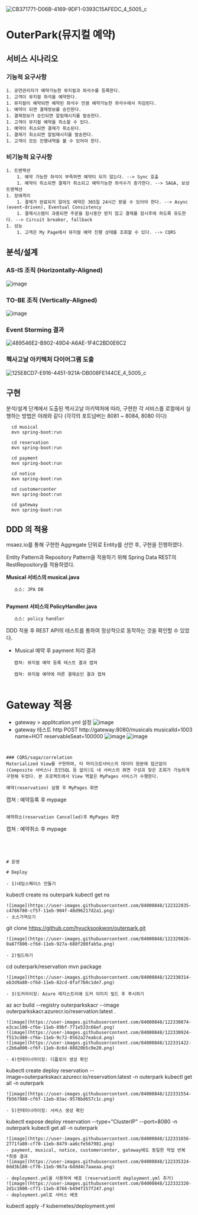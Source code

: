 
![CB371771-D06B-4169-9DF1-0393C15AFEDC_4_5005_c](https://user-images.githubusercontent.com/82069747/122333349-f7782680-cf72-11eb-919e-780b81f96e37.jpeg)




# OuterPark(뮤지컬 예약)

## 서비스 시나리오

### 기능적 요구사항
```
1. 공연관리자가 예약가능한 뮤지컬과 좌석수를 등록한다.
1. 고객이 뮤지컬 좌석을 예약한다.
1. 뮤지컬이 예약되면 예약된 좌석수 만큼 예약가능한 좌석수에서 차감된다.
1. 예약이 되면 결제정보를 승인한다.
1. 결제정보가 승인되면 알림메시지를 발송한다. 
1. 고객이 뮤지컬 예약을 취소할 수 있다. 
1. 예약이 취소되면 결제가 취소된다.
1. 결제가 최소되면 알림메시지를 발송한다.
1. 고객이 모든 진행내역을 볼 수 있어야 한다.
```

### 비기능적 요구사항
```
1. 트랜잭션
    1. 예약 가능한 좌석이 부족하면 예약이 되지 않는다. --> Sync 호출
    1. 예약이 취소되면 결제가 취소되고 예약가능한 좌석수가 증가한다. --> SAGA, 보상 트랜젝션
1. 장애격리
    1. 결제가 완료되지 않아도 예약은 365일 24시간 받을 수 있어야 한다. --> Async (event-driven), Eventual Consistency
    1. 결제시스템이 과중되면 주문을 잠시동안 받지 않고 결제를 잠시후에 하도록 유도한다. --> Circuit breaker, fallback
1. 성능
    1. 고객은 My Page에서 뮤지컬 예약 진행 상태를 조회할 수 있다. --> CQRS
```




## 분석/설계

### AS-IS 조직 (Horizontally-Aligned)
  ![image](https://user-images.githubusercontent.com/82069747/122220242-1df27f00-ceeb-11eb-9810-6ba9a4a0d725.png)


### TO-BE 조직 (Vertically-Aligned)
  ![image](https://user-images.githubusercontent.com/82069747/122219980-e388e200-ceea-11eb-8bf0-658518de2f83.png)


### Event Storming 결과
![489546E2-B902-49D4-A6AE-1F4C2BD0E6C2](https://user-images.githubusercontent.com/82069747/122322611-b414bc80-cf60-11eb-8cf9-feba63327fcf.jpeg)


### 헥사고날 아키텍처 다이어그램 도출
![125E8CD7-E916-4451-921A-DB008FE144CE_4_5005_c](https://user-images.githubusercontent.com/82069747/122322801-05bd4700-cf61-11eb-905b-c280023306f2.jpeg)

## 구현
분석/설계 단계에서 도출된 헥사고날 아키텍처에 따라, 구현한 각 서비스를 로컬에서 실행하는 방법은 아래와 같다 (각각의 포트넘버는 8081 ~ 8084, 8080 이다)
```
  cd musical
  mvn spring-boot:run  
  
  cd reservation
  mvn spring-boot:run  

  cd payment
  mvn spring-boot:run

  cd notice
  mvn spring-boot:run 

  cd customercenter
  mvn spring-boot:run  

  cd gateway
  mvn spring-boot:run 

```

## DDD 의 적용
msaez.io를 통해 구현한 Aggregate 단위로 Entity를 선언 후, 구현을 진행하였다.

Entity Pattern과 Repository Pattern을 적용하기 위해 Spring Data REST의 RestRepository를 적용하였다.

**Musical 서비스의 musical.java**
```
   소스: JPA DB 
 
```

**Payment 서비스의 PolicyHandler.java**
```
   소스: policy handler 
```

DDD 적용 후 REST API의 테스트를 통하여 정상적으로 동작하는 것을 확인할 수 있었다.

- Musical 예약 후 payment 처리 결과
```
   캡쳐: 뮤지컬 예약 등록 테스트 결과 캡쳐
   
   캡쳐: 뮤지컬 예약에 따른 결제승인 결과 캡쳐
   
```


# Gateway 적용
- gateway > applitcation.yml 설정
![image](https://user-images.githubusercontent.com/84000848/122344337-a6236380-cf81-11eb-83d9-98f2311b4f6a.png)
- gateway 테스트
http POST http://gateway:8080/musicals musicalId=1003 name=HOT reservableSeat=100000 
![image](https://user-images.githubusercontent.com/84000848/122344967-4b3e3c00-cf82-11eb-8bb1-9cd21999a6d3.png)
![image](https://user-images.githubusercontent.com/84000848/122345044-601acf80-cf82-11eb-8b79-14a11fdd838e.png)


      
```


### CQRS/saga/correlation
Materialized View를 구현하여, 타 마이크로서비스의 데이터 원본에 접근없이(Composite 서비스나 조인SQL 등 없이)도 내 서비스의 화면 구성과 잦은 조회가 가능하게 구현해 두었다. 본 프로젝트에서 View 역할은 MyPages 서비스가 수행한다.

예약(reservation) 실행 후 MyPages 화면
```
 캡쳐 : 예약등록 후 mypage    
      
```

예약취소(reservation Cancelled)후 MyPages 화면
```
 캡쳐 : 예약취소 후 mypage   
      
```




# 운영

# Deploy

- 1)네임스페이스 만들기
```
kubectl create ns outerpark
kubectl get ns
```
![image](https://user-images.githubusercontent.com/84000848/122322035-c4786780-cf5f-11eb-904f-48d96217d2a1.png)
- 소스가져오기
```
git clone https://github.com/hyucksookwon/outerpark.git
```
![image](https://user-images.githubusercontent.com/84000848/122329826-0a87f800-cf6d-11eb-927a-688f208fab5a.png)

- 2)빌드하기
```
cd outerpark/reservation
mvn package
```
![image](https://user-images.githubusercontent.com/84000848/122330314-eb3d9a80-cf6d-11eb-82cd-8faf7b0c1de7.png)

- 3)도커라이징: Azure 레지스트리에 도커 이미지 빌드 후 푸시하기
```
az acr build --registry outerparkskacr --image outerparkskacr.azurecr.io/reservation:latest .
```
![image](https://user-images.githubusercontent.com/84000848/122330874-e3cac100-cf6e-11eb-89bf-771e533c66ef.png)
![image](https://user-images.githubusercontent.com/84000848/122330924-f513cd80-cf6e-11eb-9c72-0562a27eabcd.png)
![image](https://user-images.githubusercontent.com/84000848/122331422-c2b6a000-cf6f-11eb-8c6d-88820b5c0e20.png)

- 4)컨테이너라이징: 디플로이 생성 확인
```
kubectl create deploy reservation --image=outerparkskacr.azurecr.io/reservation:latest -n outerpark
kubectl get all -n outerpark
```
![image](https://user-images.githubusercontent.com/84000848/122331554-fb567980-cf6f-11eb-83ac-9578bd657c1c.png)

- 5)컨테이너라이징: 서비스 생성 확인
```
kubectl expose deploy reservation --type="ClusterIP" --port=8080 -n outerpark
kubectl get all -n outerpark
```
![image](https://user-images.githubusercontent.com/84000848/122331656-2771fa80-cf70-11eb-8479-aa6cfe567981.png)
- payment, musical, notice, customercenter, gateway에도 동일한 작업 반복
*최종 결과
![image](https://user-images.githubusercontent.com/84000848/122335324-0dd3b180-cf76-11eb-967a-6ddd4c7aaeaa.png)

- deployment.yml을 사용하여 배포 (reservation의 deployment.yml 추가)
![image](https://user-images.githubusercontent.com/84000848/122332320-2d1c1000-cf71-11eb-8766-b494f157f247.png)
- deployment.yml로 서비스 배포
```
kubectl apply -f kubernetes/deployment.yml
```

